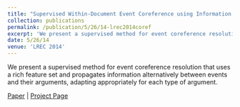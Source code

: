```yaml
---
title: "Supervised Within-Document Event Coreference using Information Propagation"
collection: publications
permalink: /publication/5/26/14-lrec2014coref
excerpt: 'We present a supervised method for event coreference resolution that uses a rich feature set and propagates information alternatively between events and their arguments, adapting appropriately for each type of argument.'
date: 5/26/14
venue: 'LREC 2014'
---
```

We present a supervised method for event coreference resolution that uses a rich feature set and propagates information alternatively between events and their arguments, adapting appropriately for each type of argument.

[Paper](https://hunterhector.github.io/files/papers/Liu_et_al._-_2014_-_Proceedings_of_the_Ninth_International_Conference_on_Language_Resources_and_Evaluation_LREC14.pdf) \| [Project Page](#)
